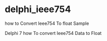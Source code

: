 # delphi_ieee754
how to Convert Ieee754 To float Sample

Delphi 7  how To convert Ieee754 Data to Float 
